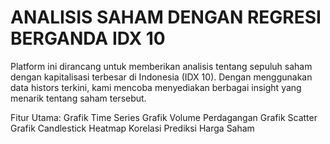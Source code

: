 # ANALISIS SAHAM DENGAN REGRESI BERGANDA IDX 10
Platform ini dirancang untuk memberikan analisis tentang sepuluh saham dengan kapitalisasi terbesar di Indonesia (IDX 10). Dengan menggunakan data histors terkini, kami mencoba menyediakan berbagai insight yang menarik tentang saham tersebut.

Fitur Utama:
Grafik Time Series
Grafik Volume Perdagangan
Grafik Scatter
Grafik Candlestick
Heatmap Korelasi
Prediksi Harga Saham
